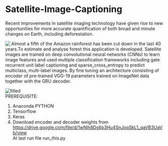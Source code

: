 # Satellite-Image-Captioning 
Recent improvements in satellite imaging technology
have given rise to new opportunities for more accurate
quantification of both broad and minute changes on Earth,
including deforestation. <br />


<img align="left"  src="https://user-images.githubusercontent.com/34382779/50384897-bf6d3100-06f1-11e9-98b1-5c88dd84b44d.jpg">

Almost a fifth of the Amazon rainforest has been cut down in the last 40 years.To estimate and analyse forest this application is developed. Satellite images are trained on deep convolutional neural networks (CNNs) to learn image features and used multiple classification frameworks including gate recurrent unit label captioning and sparse_cross_entropy to predict multiclass, multi-label images. By fine tuning an architecture consisting of encoder of pre-trained VGG-19 parameters trained on ImageNet data together with the GRU decoder.
 
![filled](https://user-images.githubusercontent.com/34382779/50384941-7e295100-06f2-11e9-9d2d-36321ffc2655.jpg)
<br />
PREREQUISITE:<br />
1. Anaconda PYTHON<br />
2. Tensorflow<br />
3. Keras<br />
4. Download encoder and decoder weights from https://drive.google.com/file/d/1wNlh8Ds6p3Hu4SnJoqSkL1_qaVB3UaVb/view<br />
At last run file run_this.py

